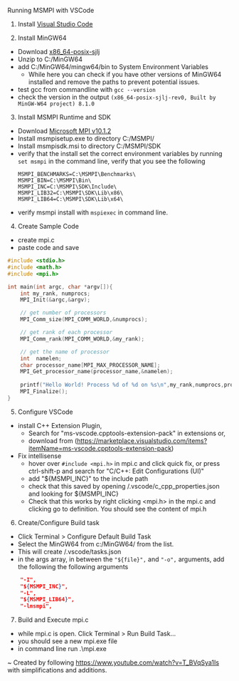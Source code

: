 Running MSMPI with VSCode

1. Install [Visual Studio Code](https://code.visualstudio.com/download)

2. Install MinGW64
- Download [x86_64-posix-sjlj](https://sourceforge.net/projects/mingw-w64/files/Toolchains%20targetting%20Win64/Personal%20Builds/mingw-builds/8.1.0/threads-posix/sjlj/x86_64-8.1.0-release-posix-sjlj-rt_v6-rev0.7z)
- Unzip to C:/MinGW64
- add C:/MinGW64/mingw64/bin to System Environment Variables
    - While here you can check if you have other versions of MinGW64 installed and remove the paths to prevent potential issues.
- test gcc from commandline with
```gcc --version```
- check the version in the output
```(x86_64-posix-sjlj-rev0, Built by MinGW-W64 project) 8.1.0```

3. Install MSMPI Runtime and SDK
- Download [Microsoft MPI v10.1.2](https://www.microsoft.com/en-us/download/details.aspx?id=100593)
- Install msmpisetup.exe to directory C:/MSMPI/
- Install msmpisdk.msi to directory C:/MSMPI/SDK
- verify that the install set the correct environment variables by running ```set msmpi``` in the command line, verify that you see the following
    ```
    MSMPI_BENCHMARKS=C:\MSMPI\Benchmarks\
    MSMPI_BIN=C:\MSMPI\Bin\
    MSMPI_INC=C:\MSMPI\SDK\Include\
    MSMPI_LIB32=C:\MSMPI\SDK\Lib\x86\
    MSMPI_LIB64=C:\MSMPI\SDK\Lib\x64\
    ```
- verify msmpi install with ```mspiexec``` in command line.

4. Create Sample Code
- create mpi.c
- paste code and save
```c
#include <stdio.h>
#include <math.h>
#include <mpi.h>

int main(int argc, char *argv[]){
    int my_rank, numprocs;
    MPI_Init(&argc,&argv);

    // get number of processors
    MPI_Comm_size(MPI_COMM_WORLD,&numprocs);

    // get rank of each processor
    MPI_Comm_rank(MPI_COMM_WORLD,&my_rank);

    // get the name of processor
    int  namelen;
    char processor_name[MPI_MAX_PROCESSOR_NAME];
    MPI_Get_processor_name(processor_name,&namelen);
    
    printf("Hello World! Process %d of %d on %s\n",my_rank,numprocs,processor_name);
    MPI_Finalize();
}
```

5. Configure VSCode
- install C++ Extension Plugin,
  - Search for "ms-vscode.cpptools-extension-pack" in extensions or,
  - download from (https://marketplace.visualstudio.com/items?itemName=ms-vscode.cpptools-extension-pack)
- Fix intellisense
  - hover over ```#include <mpi.h>```  in mpi.c and click quick fix, or press ctrl-shift-p and search for "C/C++: Edit Configurations (UI)"
  - add "${MSMPI_INC}" to the include path 
  - check that this saved by opening /.vscode/c_cpp_properties.json and looking for ${MSMPI_INC}
  - Check that this works by right clicking <mpi.h> in the mpi.c and clicking go to definition. You should see the content of mpi.h

6. Create/Configure Build task
- Click Terminal > Configure Default Build Task
- Select the MinGW64 from c:/MinGW64/ from the list.
- This will create /.vscode/tasks.json
- in the args array, in between the ```"${file}",``` and ``` "-o", ``` arguments, add the following the following arguments
```json
    "-I",
    "${MSMPI_INC}",
    "-L",
    "${MSMPI_LIB64}",
    "-lmsmpi",
```

7. Build and Execute mpi.c
- while mpi.c is open. Click Terminal > Run Build Task...
- you should see a new mpi.exe file
- in command line run .\mpi.exe

~ Created by following https://www.youtube.com/watch?v=T_BVqSya1Is with simplifications and additions.
